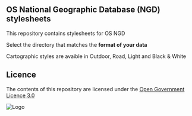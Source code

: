 ## OS National Geographic Database (NGD) stylesheets

This repository contains stylesheets for OS NGD

Select the directory that matches the **format of your data**

Cartographic styles are avaible in Outdoor, Road, Light and Black & White

## Licence

The contents of this repository are licensed under the [Open Government Licence 3.0](https://www.nationalarchives.gov.uk/doc/open-government-licence/version/3/)

![Logo](http://www.nationalarchives.gov.uk/images/infoman/ogl-symbol-41px-retina-black.png "OGL logo")
